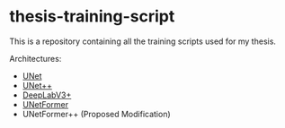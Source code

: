 # thesis-training-script

This is a repository containing all the training scripts used for my thesis.

Architectures:
- [UNet](https://arxiv.org/abs/1505.04597)
- [UNet++](https://arxiv.org/abs/1807.10165)
- [DeepLabV3+](https://arxiv.org/abs/1802.02611)
- [UNetFormer](https://arxiv.org/abs/2109.08937)
- UNetFormer++ (Proposed Modification)
